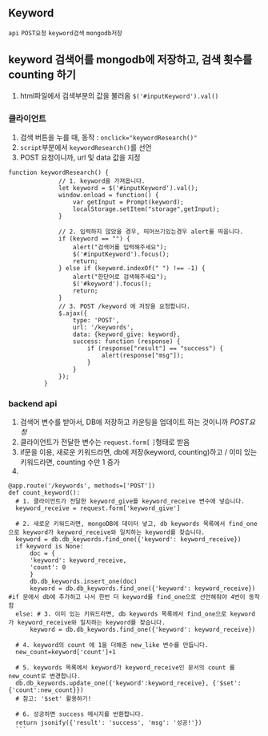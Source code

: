 ## Keyword
`api` `POST요청` `keyword검색` `mongodb저장`

## keyword 검색어를 mongodb에 저장하고, 검색 횟수를 counting 하기 
  1. html파일에서 검색부분의 값을 불러옴 `$('#inputKeyword').val()`
  ### 클라이언트 
  1. 검색 버튼을 누를 때, 동작 : `onclick="keywordResearch()"` 
  2. `script`부분에서 `keywordResearch()`를 선언
  3. POST 요청이니까, url 및 data 값을 지정
  ```
  function keywordResearch() {
                // 1. keyword을 가져옵니다.
                let keyword = $('#inputKeyword').val();
                window.onload = function() {
                    var getInput = Prompt(keyword);
                    localStorage.setItem("storage",getInput);
                }

                // 2. 입력하지 않았을 경우, 띄어쓰기있는경우 alert를 띄웁니다.
                if (keyword == "") {
                    alert("검색어를 입력해주세요");
                    $('#inputKeyword').focus();
                    return;
                } else if (keyword.indexOf(" ") !== -1) {
                    alert("한단어로 검색해주세요");
                    $('#keyword').focus();
                    return;
                }
                // 3. POST /keyword 에 저장을 요청합니다.
                $.ajax({
                    type: 'POST',
                    url: '/keywords',
                    data: {keyword_give: keyword},
                    success: function (response) {
                        if (response["result"] == "success") {
                            alert(response["msg"]);
                        }
                    }
                });
            }
  ```
  
  ### backend api
  1. 검색어 변수를 받아서, DB에 저장하고 카운팅을 업데이트 하는 것이니까 *POST요청*
  2. 클라이언트가 전달한 변수는 `request.form[`  `]`형태로 받음
  3. if문을 이용, 새로운 키워드라면, db에 저장(keyword, counting)하고 / 이미 있는 키워드라면, counting 수만 1 증가
  4. 
  ```
  @app.route('/keywords', methods=['POST'])
def count_keyword():
    # 1. 클라이언트가 전달한 keyword_give를 keyword_receive 변수에 넣습니다.
    keyword_receive = request.form['keyword_give']
    
    # 2. 새로운 키워드라면, mongoDB에 데이터 넣고, db keywords 목록에서 find_one으로 keyword가 keyword_receive와 일치하는 keyword를 찾습니다.
    keyword = db.db_keywords.find_one({'keyword': keyword_receive})
    if keyword is None:
        doc = {
        'keyword': keyword_receive,
        'count': 0
        }
        db.db_keywords.insert_one(doc)
        keyword = db.db_keywords.find_one({'keyword': keyword_receive}) #if 문에서 db에 추가하고 나서 한번 더 keyword를 find_one으로 선언해줘야 4번이 동작함 
    else: # 3. 이미 있는 키워드라면, db keywords 목록에서 find_one으로 keyword가 keyword_receive와 일치하는 keyword를 찾습니다.
        keyword = db.db_keywords.find_one({'keyword': keyword_receive})

    # 4. keyword의 count 에 1을 더해준 new_like 변수를 만듭니다.
    new_count=keyword['count']+1
    
    # 5. keywords 목록에서 keyword가 keyword_receive인 문서의 count 를 new_count로 변경합니다.
    db.db_keywords.update_one({'keyword':keyword_receive}, {'$set':{'count':new_count}})
    # 참고: '$set' 활용하기!
    
    # 6. 성공하면 success 메시지를 반환합니다.
    return jsonify({'result': 'success', 'msg': '성공!'})
    ```
